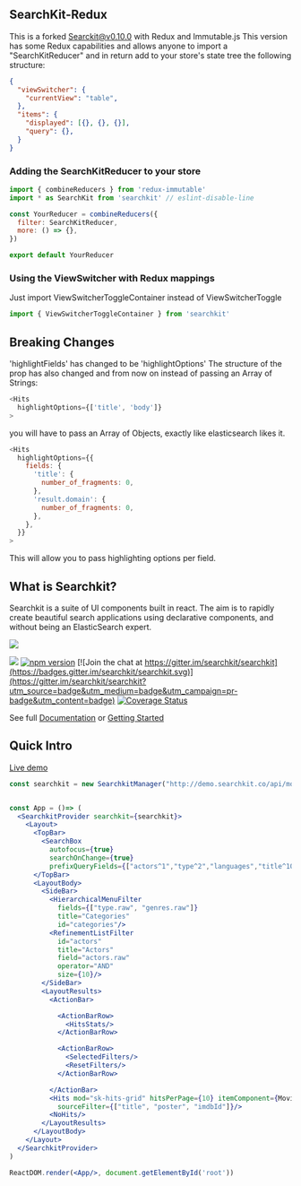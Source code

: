 ## SearchKit-Redux
This is a forked Searckit@v0.10.0 with Redux and Immutable.js
This version has some Redux capabilities and allows anyone to import a "SearchKitReducer" and in return add to your store's state tree the following structure:
```json
{
  "viewSwitcher": {
    "currentView": "table",
  },
  "items": {
    "displayed": [{}, {}, {}],
    "query": {},
  }
}
```

### Adding the SearchKitReducer to your store
```javascript
import { combineReducers } from 'redux-immutable'
import * as SearchKit from 'searchkit' // eslint-disable-line

const YourReducer = combineReducers({
  filter: SearchKitReducer,
  more: () => {},
})

export default YourReducer

```

### Using the ViewSwitcher with Redux mappings
Just import ViewSwitcherToggleContainer instead of ViewSwitcherToggle

```javascript
import { ViewSwitcherToggleContainer } from 'searchkit'
```

## Breaking Changes
'highlightFields' has changed to be 'highlightOptions'
The structure of the prop has also changed and from now on
instead of passing an Array of Strings:

```javascript
<Hits            
  highlightOptions={['title', 'body']}
>
```

you will have to pass an Array of Objects, exactly like elasticsearch likes it.

```javascript
<Hits            
  highlightOptions={{
    fields: {
      'title': {
        number_of_fragments: 0,
      },
      'result.domain': {
        number_of_fragments: 0,
      },
    },
  }}
>
```

This will allow you to pass highlighting options per field.

## What is Searchkit?
Searchkit is a suite of UI components built in react. The aim is to rapidly create beautiful search applications using declarative components, and without being an ElasticSearch expert.

<img src="./docs/assets/codepreview.png"/>

[<img src="https://circleci.com/gh/searchkit/searchkit.png?style=shield"/>](https://circleci.com/gh/searchkit/searchkit)
[![npm version](https://badge.fury.io/js/searchkit.svg)](https://badge.fury.io/js/searchkit)
[![Join the chat at https://gitter.im/searchkit/searchkit](https://badges.gitter.im/searchkit/searchkit.svg)](https://gitter.im/searchkit/searchkit?utm_source=badge&utm_medium=badge&utm_campaign=pr-badge&utm_content=badge)
[![Coverage Status](https://coveralls.io/repos/searchkit/searchkit/badge.svg?branch=develop&service=github)](https://coveralls.io/github/searchkit/searchkit?branch=develop)

See full [Documentation](http://docs.searchkit.co/stable) or [Getting Started](http://docs.searchkit.co/stable/docs/setup/project-setup.html)

## Quick Intro
[Live demo](http://demo.searchkit.co)

```jsx
const searchkit = new SearchkitManager("http://demo.searchkit.co/api/movies/")


const App = ()=> (
  <SearchkitProvider searchkit={searchkit}>
    <Layout>
      <TopBar>
        <SearchBox
          autofocus={true}
          searchOnChange={true}
          prefixQueryFields={["actors^1","type^2","languages","title^10"]}/>
      </TopBar>
      <LayoutBody>
        <SideBar>
          <HierarchicalMenuFilter
            fields={["type.raw", "genres.raw"]}
            title="Categories"
            id="categories"/>
          <RefinementListFilter
            id="actors"
            title="Actors"
            field="actors.raw"
            operator="AND"
            size={10}/>
        </SideBar>
        <LayoutResults>
          <ActionBar>

            <ActionBarRow>
              <HitsStats/>
            </ActionBarRow>

            <ActionBarRow>
              <SelectedFilters/>
              <ResetFilters/>
            </ActionBarRow>

          </ActionBar>
          <Hits mod="sk-hits-grid" hitsPerPage={10} itemComponent={MovieHitsGridItem}
            sourceFilter={["title", "poster", "imdbId"]}/>
          <NoHits/>
        </LayoutResults>
      </LayoutBody>
    </Layout>
  </SearchkitProvider>
)

ReactDOM.render(<App/>, document.getElementById('root'))


```
